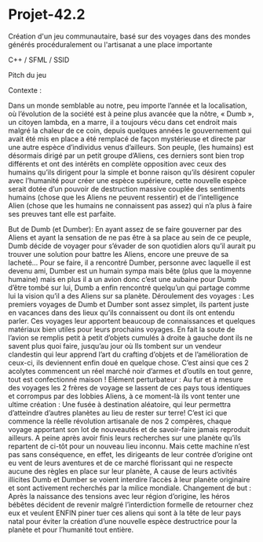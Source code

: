 # Projet-42.2


Création d'un jeu communautaire, basé sur des voyages dans des mondes générés procéduralement ou l'artisanat a une place importante

C++ / SFML / SSID


Pitch du jeu

Contexte :

Dans un monde semblable au notre, peu importe l’année et la localisation, où l’évolution de la société est à peine plus avancée que la nôtre, « Dumb », un citoyen lambda, en a marre, il a toujours vécu dans cet endroit mais malgré la chaleur de ce coin, depuis quelques années le gouvernement qui avait été mis en place a été remplacé de façon mystérieuse et directe par une autre espèce d’individus venus d’ailleurs.
Son peuple, (les humains) est désormais dirigé par un petit groupe d’Aliens, ces derniers sont bien trop différents et ont des intérêts en complète opposition avec ceux des humains qu’ils dirigent pour la simple et bonne raison qu’ils désirent copuler avec l’humanité pour créer une espèce supérieure, cette nouvelle espèce serait dotée d’un pouvoir de destruction massive couplée des sentiments humains (chose que les Aliens ne peuvent ressentir) et de l’intelligence Alien (chose que les humains ne connaissent pas assez) qui n’a plus à faire ses preuves tant elle est parfaite.

But de Dumb (et Dumber):
En ayant assez de se faire gouverner par des Aliens et ayant la sensation de ne pas être à sa place au sein de ce peuple, Dumb décide de voyager pour s’évader de son quotidien alors qu’il aurait pu trouver une solution pour battre les Aliens, encore une preuve de sa lacheté... Pour se faire, il a rencontré Dumber, personne avec laquelle il est devenu ami, Dumber est un humain sympa mais bête (plus que la moyenne humaine) mais en plus il a un avion donc c’est une aubaine pour Dumb d’être tombé sur lui, Dumb a enfin rencontré quelqu’un qui partage comme lui la vision qu’il a des Aliens sur sa planète.
Déroulement des voyages :
Les premiers voyages de Dumb et Dumber sont assez simplet, ils partent juste en vacances dans des lieux qu’ils connaissent ou dont ils ont entendu parler. Ces voyages leur apportent beaucoup de connaissances et quelques matériaux bien utiles pour leurs prochains voyages. En fait la soute de l’avion se remplis petit à petit d’objets cumulés à droite à gauche dont ils ne savent plus quoi faire, jusqu’au jour où Ils tombent sur un vendeur clandestin qui leur apprend l’art du crafting d’objets et de l’amélioration de ceux-ci, ils deviennent enfin doué en quelque chose. C’est ainsi que ces 2 acolytes commencent un réel marché noir d’armes et d’outils en tout genre, tout est confectionné maison !
Elément perturbateur :
 Au fur et à mesure des voyages les 2 frères de voyage se lassent de ces pays tous identiques et corrompus par des lobbies Aliens, à ce moment-là ils vont tenter une ultime création : Une fusée à destination aléatoire, qui leur permettra d’atteindre d’autres planètes au lieu de rester sur terre!
C’est ici que commence la réelle révolution artisanale de nos 2 compères, chaque voyage apportant son lot de nouveautés et de savoir-faire jamais reproduit ailleurs. A peine après avoir finis leurs recherches sur une planète qu’ils repartent de ci-tôt pour un nouveau lieu inconnu. 
Mais cette machine n’est pas sans conséquence, en effet, les dirigeants de leur contrée d’origine ont eu vent de leurs aventures et de ce marché florissant qui ne respecte aucune des règles en place sur leur planète, A cause de leurs activités illicites Dumb et Dumber se voient interdire l’accès à leur planète originaire et sont activement recherchés par la milice mondiale.
Changement de but : 
Après la naissance des tensions avec leur région d’origine, les héros bébêtes décident de revenir malgré l’interdiction formelle de retourner chez eux et veulent ENFIN piner tuer ces aliens qui sont à la tête de leur pays natal pour éviter la création d’une nouvelle espèce destructrice pour la planète et pour l’humanité tout entière.


